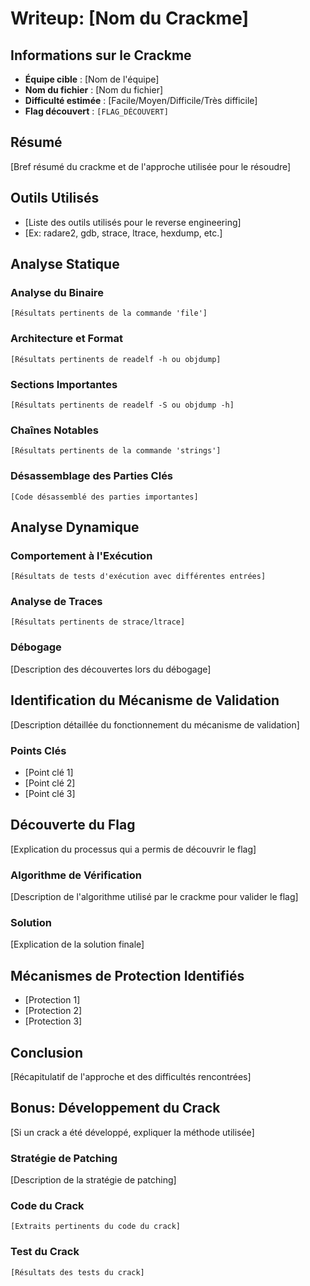 # Writeup: [Nom du Crackme]

## Informations sur le Crackme

- **Équipe cible** : [Nom de l'équipe]
- **Nom du fichier** : [Nom du fichier]
- **Difficulté estimée** : [Facile/Moyen/Difficile/Très difficile]
- **Flag découvert** : `[FLAG_DÉCOUVERT]`

## Résumé

[Bref résumé du crackme et de l'approche utilisée pour le résoudre]

## Outils Utilisés

- [Liste des outils utilisés pour le reverse engineering]
- [Ex: radare2, gdb, strace, ltrace, hexdump, etc.]

## Analyse Statique

### Analyse du Binaire

```
[Résultats pertinents de la commande 'file']
```

### Architecture et Format

```
[Résultats pertinents de readelf -h ou objdump]
```

### Sections Importantes

```
[Résultats pertinents de readelf -S ou objdump -h]
```

### Chaînes Notables

```
[Résultats pertinents de la commande 'strings']
```

### Désassemblage des Parties Clés

```assembly
[Code désassemblé des parties importantes]
```

## Analyse Dynamique

### Comportement à l'Exécution

```
[Résultats de tests d'exécution avec différentes entrées]
```

### Analyse de Traces

```
[Résultats pertinents de strace/ltrace]
```

### Débogage

[Description des découvertes lors du débogage]

## Identification du Mécanisme de Validation

[Description détaillée du fonctionnement du mécanisme de validation]

### Points Clés

- [Point clé 1]
- [Point clé 2]
- [Point clé 3]

## Découverte du Flag

[Explication du processus qui a permis de découvrir le flag]

### Algorithme de Vérification

[Description de l'algorithme utilisé par le crackme pour valider le flag]

### Solution

[Explication de la solution finale]

## Mécanismes de Protection Identifiés

- [Protection 1]
- [Protection 2]
- [Protection 3]

## Conclusion

[Récapitulatif de l'approche et des difficultés rencontrées]

## Bonus: Développement du Crack

[Si un crack a été développé, expliquer la méthode utilisée]

### Stratégie de Patching

[Description de la stratégie de patching]

### Code du Crack

```assembly
[Extraits pertinents du code du crack]
```

### Test du Crack

```
[Résultats des tests du crack]
```
